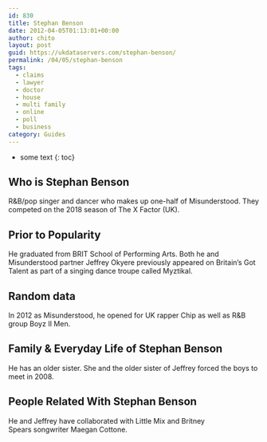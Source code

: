 ```yaml
---
id: 830
title: Stephan Benson
date: 2012-04-05T01:13:01+00:00
author: chito
layout: post
guid: https://ukdataservers.com/stephan-benson/
permalink: /04/05/stephan-benson
tags:
  - claims
  - lawyer
  - doctor
  - house
  - multi family
  - online
  - poll
  - business
category: Guides
---
```


* some text
{: toc}
          
          
## Who is  Stephan Benson
                  
                  
                  
R&B/pop singer and dancer who makes up one-half of Misunderstood. They competed on the 2018 season of The X Factor (UK).
                  
                
                
                
## Prior to Popularity 
                  
                  
                  
He graduated from BRIT School of Performing Arts. Both he and Misunderstood partner Jeffrey Okyere previously appeared on Britain&#8217;s Got Talent as part of a singing dance troupe called Myztikal.
                  
                
                
                
## Random data 
                  
                  
                  
In 2012 as Misunderstood, he opened for UK rapper Chip as well as R&B group Boyz II Men.
                  
                
                
                
## Family & Everyday Life of Stephan Benson
                  
                  
                  
He has an older sister. She and the older sister of Jeffrey forced the boys to meet in 2008.
                  
                
                
                
## People Related With  Stephan Benson
                  
                  
                  
He and Jeffrey have collaborated with Little Mix and Britney Spears songwriter Maegan Cottone.
                  
                
              
            
          
          
          
    
    
  
